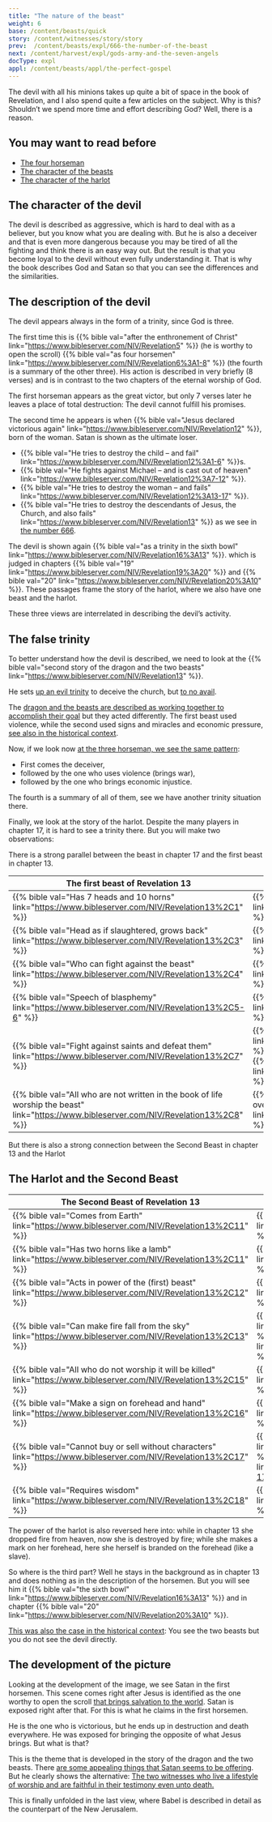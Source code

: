 ```yaml
---
title: "The nature of the beast"
weight: 6
base: /content/beasts/quick
story: /content/witnesses/story/story
prev:  /content/beasts/expl/666-the-number-of-the-beast
next: /content/harvest/expl/gods-army-and-the-seven-angels
docType: expl
appl: /content/beasts/appl/the-perfect-gospel
---
```


The devil with all his minions takes up quite a bit of space in the book of Revelation, and I also spend quite a few articles on the subject. Why is this? Shouldn’t we spend more time and effort describing God? Well, there is a reason.

## You may want to read before

<a name="98d6"></a>
- [The four horseman](/content/seals/expl/the-mystery-of-the-four-horse-men)
- [The character of the beasts](/content/beasts/expl/the-nature-of-the-beast-in-the-book-of-revelation)
- [The character of the harlot](/content/harlot/expl/the-character-and-destiny-of-the-harlot)

## The character of the devil

<a name="537c"></a>
The devil is described as aggressive, which is hard to deal with as a believer, but you know what you are dealing with. But he is also a deceiver and that is even more dangerous because you may be tired of all the fighting and think there is an easy way out. But the result is that you become loyal to the devil without even fully understanding it. That is why the book describes God and Satan so that you can see the differences and the similarities.

## The description of the devil

<a name="4281"></a>
The devil appears always in the form of a trinity, since God is three.

The first time this is {{% bible val="after the enthronement of Christ" link="https://www.bibleserver.com/NIV/Revelation5" %}} (he is worthy to open the scroll) {{% bible val="as four horsemen" link="https://www.bibleserver.com/NIV/Revelation6%3A1-8" %}} (the fourth is a summary of the other three). His action is described in very briefly (8 verses) and is in contrast to the two chapters of the eternal worship of God.

The first horseman appears as the great victor, but only 7 verses later he leaves a place of total destruction: The devil cannot fulfill his promises.

The second time he appears is when {{% bible val="Jesus declared victorious again" link="https://www.bibleserver.com/NIV/Revelation12" %}}, born of the woman. Satan is shown as the ultimate loser.

- {{% bible val="He tries to destroy the child – and fail" link="https://www.bibleserver.com/NIV/Revelation12%3A1-6" %}}s.
- {{% bible val="He fights against Michael – and is cast out of heaven" link="https://www.bibleserver.com/NIV/Revelation12%3A7-12" %}}.
- {{% bible val="He tries to destroy the woman – and fails" link="https://www.bibleserver.com/NIV/Revelation12%3A13-17" %}}.
- {{% bible val="He tries to destroy the descendants of Jesus, the Church, and also fails" link="https://www.bibleserver.com/NIV/Revelation13" %}} as we see in [the number 666](/content/beasts/expl/666-the-number-of-the-beast#5112).

The devil is shown again {{% bible val="as a trinity in the sixth bowl" link="https://www.bibleserver.com/NIV/Revelation16%3A13" %}}. which is judged in chapters {{% bible val="19" link="https://www.bibleserver.com/NIV/Revelation19%3A20" %}} and {{% bible val="20" link="https://www.bibleserver.com/NIV/Revelation20%3A10" %}}. These passages frame the story of the harlot, where we also have one beast and the harlot.

These three views are interrelated in describing the devil’s activity.

## The false trinity

<a name="45d1"></a>
To better understand how the devil is described, we need to look at the {{% bible val="second story of the dragon and the two beasts" link="https://www.bibleserver.com/NIV/Revelation13" %}}.

He sets [up an evil trinity](/content/beasts/expl/the-nature-of-the-beast-in-the-book-of-revelation#f4be) to deceive the church, but [to no avail](/content/beasts/expl/666-the-number-of-the-beast#5112).

The [dragon and the beasts are described as working together to accomplish their goal](/content/beasts/expl/the-nature-of-the-beast-in-the-book-of-revelation#f4be) but they acted differently. The first beast used violence, while the second used signs and miracles and economic pressure, [see also in the historical context](/content/beasts/expl/the-beasts-and-the-666-in-historical-context).

Now, if we look now [at the three horseman, we see the same pattern](/content/seals/expl/the-mystery-of-the-four-horse-men):

- First comes the deceiver,
- followed by the one who uses violence (brings war),
- followed by the one who brings economic injustice.

The fourth is a summary of all of them, see we have another trinity situation there.

Finally, we look at the story of the harlot. Despite the many players in chapter 17, it is hard to see a trinity there. But you will make two observations:

There is a strong parallel between the beast in chapter 17 and the first beast in chapter 13.

| The first beast of Revelation 13 | The beast on Revelation 17 |
|----------------------------------|----------------------------|
| {{% bible val="Has 7 heads and 10 horns" link="https://www.bibleserver.com/NIV/Revelation13%2C1" %}} | {{% bible val="Has 7 heads and 10 horns" link="https://www.bibleserver.com/NIV/Revelation17%2C3" %}} |
| {{% bible val="Head as if slaughtered, grows back" link="https://www.bibleserver.com/NIV/Revelation13%2C3" %}} | {{% bible val="5 kings fallen, the seventh yet to come" link="https://www.bibleserver.com/NIV/Revelation17%2C10" %}} |
| {{% bible val="Who can fight against the beast" link="https://www.bibleserver.com/NIV/Revelation13%2C4" %}} | {{% bible val="Beast makes war on King of Kings" link="https://www.bibleserver.com/NIV/Revelation17%2C14" %}} |
| {{% bible val="Speech of blasphemy" link="https://www.bibleserver.com/NIV/Revelation13%2C5-6" %}} | {{% bible val="Blasphemous name" link="https://www.bibleserver.com/NIV/Revelation17%2C3" %}} |
| {{% bible val="Fight against saints and defeat them" link="https://www.bibleserver.com/NIV/Revelation13%2C7" %}} | {{% bible val="Fights against Lamb and is overcome" link="https://www.bibleserver.com/NIV/Revelation17%2C14" %}} </br> {{% bible val="Fight against Harlot and destroys it" link="https://www.bibleserver.com/NIV/Revelation17%2C16" %}}. |
| {{% bible val="All who are not written in the book of life worship the beast" link="https://www.bibleserver.com/NIV/Revelation13%2C8" %}} | {{% bible val="All who are not written in the book of life are overwhelmed" link="https://www.bibleserver.com/NIV/Revelation17%2C8" %}} |

But there is also a strong connection between the Second Beast in chapter 13 and the Harlot

## The Harlot and the Second Beast

| The Second Beast of Revelation 13 | The Harlot |
|-----------------------------------|------------|
| {{% bible val="Comes from Earth" link="https://www.bibleserver.com/NIV/Revelation13%2C11" %}} | {{% bible val="Sits in desert" link="https://www.bibleserver.com/NIV/Revelation17%2C3" %}} |
| {{% bible val="Has two horns like a lamb" link="https://www.bibleserver.com/NIV/Revelation13%2C11" %}} | {{% bible val="Is dressed like the bride of the lamb" link="https://www.bibleserver.com/NIV/Revelation17%2C4" %}} |
| {{% bible val="Acts in power of the (first) beast" link="https://www.bibleserver.com/NIV/Revelation13%2C12" %}} | {{% bible val="Sits on the (first) beast" link="https://www.bibleserver.com/NIV/Revelation17%2C3" %}} |
| {{% bible val="Can make fire fall from the sky" link="https://www.bibleserver.com/NIV/Revelation13%2C13" %}} | {{% bible val="Will be directed by fire " link="https://www.bibleserver.com/NIV/Revelation17%2C16" %}} ({{% bible val="Offb.18/9" link="https://www.bibleserver.com/NIV/Revelation18%2C9" %}}) |
| {{% bible val="All who do not worship it will be killed" link="https://www.bibleserver.com/NIV/Revelation13%2C15" %}} | {{% bible val="Drink blood of the saints" link="https://www.bibleserver.com/NIV/Revelation17%2C6" %}} |
| {{% bible val="Make a sign on forehead and hand" link="https://www.bibleserver.com/NIV/Revelation13%2C16" %}} | {{% bible val="Has sign on forehead: Babel" link="https://www.bibleserver.com/NIV/Revelation17%2C5" %}} |
| {{% bible val="Cannot buy or sell without characters" link="https://www.bibleserver.com/NIV/Revelation13%2C17" %}} | {{% bible val="Cannot buy or sell without sign" link="https://www.bibleserver.com/NIV/Revelation18%2C3" %}} ({{% bible val="Offb.18/11-17" link="https://www.bibleserver.com/NIV/Revelation18%2C11-17" %}}) |
| {{% bible val="Requires wisdom" link="https://www.bibleserver.com/NIV/Revelation13%2C18" %}} | {{% bible val="Requires wisdom" link="https://www.bibleserver.com/NIV/Revelation17%2C9" %}} |

The power of the harlot is also reversed here into: while in chapter 13 she dropped fire from heaven, now she is destroyed by fire; while she makes a mark on her forehead, here she herself is branded on the forehead (like a slave).

So where is the third part? Well he stays in the background as in chapter 13 and does nothing as in the description of the horsemen. But you will see him it {{% bible val="the sixth bowl" link="https://www.bibleserver.com/NIV/Revelation16%3A13" %}} and in chapter {{% bible val="20" link="https://www.bibleserver.com/NIV/Revelation20%3A10" %}}.

[This was also the case in the historical context](/content/beasts/expl/the-beasts-and-the-666-in-historical-context): You see the two beasts but you do not see the devil directly.

## The development of the picture

<a name="6ef8"></a>
Looking at the development of the image, we see Satan in the first horsemen. This scene comes right after Jesus is identified as the one worthy to open the scroll [that brings salvation to the world](/content/seals/expl/the-book-with-the-seven-seals). Satan is exposed right after that. For this is what he claims in the first horsemen.

He is the one who is victorious, but he ends up in destruction and death everywhere. He was exposed for bringing the opposite of what Jesus brings. But what is that?

This is the theme that is developed in the story of the dragon and the two beasts. There [are some appealing things that Satan seems to be offering](/content/beasts/expl/the-nature-of-the-beast-in-the-book-of-revelation#896a). But he clearly shows the alternative: [The two witnesses who live a lifestyle of worship and are faithful in their testimony even unto death.](/content/witnesses/expl/the-two-witnesses)

This is finally unfolded in the last view, where Babel is described in detail as the counterpart of the New Jerusalem.

